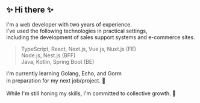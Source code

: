 ## ✨ Hi there ✨

I'm a web developer with two years of experience.  
I've used the following technologies in practical settings,  
including the development of sales support systems and e-commerce sites.  
> TypeScript, React, Next.js, Vue.js, Nuxt.js (FE)  
> Node.js, Nest.js (BFF)  
> Java, Kotlin, Spring Boot (BE)  

I'm currently learning Golang, Echo,  and Gorm  
in preparation for my next job/project. 🏃　　

While I'm still honing my skills, I'm committed to collective growth. 🥳　

<!--
**zksytmkn/zksytmkn** is a ✨ _special_ ✨ repository because its `README.md` (this file) appears on your GitHub profile.

Here are some ideas to get you started:

- 🔭 I’m currently working on ...
- 🌱 I’m currently learning ...
- 👯 I’m looking to collaborate on ...
- 🤔 I’m looking for help with ...
- 💬 Ask me about ...
- 📫 How to reach me: ...
- 😄 Pronouns: ...
- ⚡ Fun fact: ...
-->
